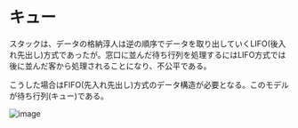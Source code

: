 # キュー

スタックは、データの格納淳人は逆の順序でデータを取り出していくLIFO(後入れ先出し)方式であったが。窓口に並んだ待ち行列を処理するにはLIFO方式では後に並んだ客から処理されることになり、不公平である。

こうした場合はFIFO(先入れ先出し)方式のデータ構造が必要となる。このモデルが待ち行列(キュー)である。

![image](https://user-images.githubusercontent.com/82156802/192759080-abe3de85-59c2-4cea-9b01-209f38948acf.png)

```c
```

